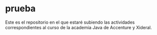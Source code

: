 # prueba
Este es el repositorio en el que estaré subiendo
las actividades correspondientes al curso de la 
academia Java de Accenture y Xideral.
